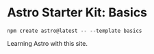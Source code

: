# Astro Starter Kit: Basics

```
npm create astro@latest -- --template basics
```

Learning Astro with this site.